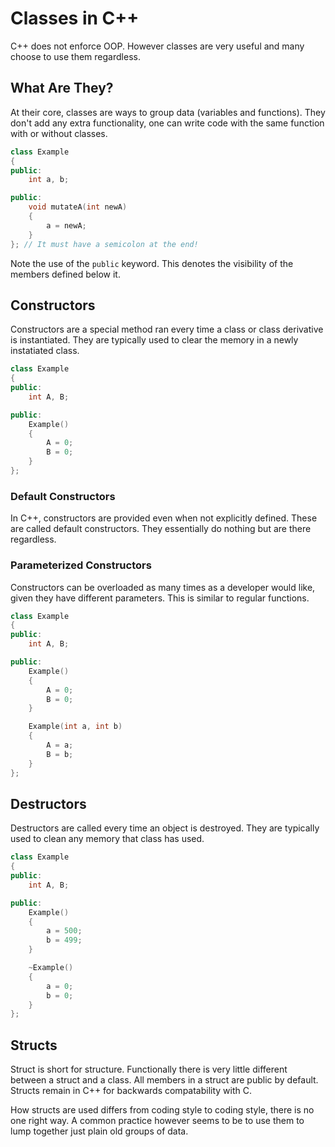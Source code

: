 # Classes in C++

C++ does not enforce OOP. However classes are very useful and many choose to use them regardless.

## What Are They?

At their core, classes are ways to group data (variables and functions). They don't add any extra functionality, one can write code with the same function with or without classes.

```cpp
class Example
{
public:
    int a, b;

public:
    void mutateA(int newA)
    {
        a = newA;
    }
}; // It must have a semicolon at the end!
```

Note the use of the `public` keyword. This denotes the visibility of the members defined below it.

## Constructors

Constructors are a special method ran every time a class or class derivative is instantiated. They are typically used to clear the memory in a newly instatiated class.

```cpp
class Example
{
public:
    int A, B;

public:
    Example()
    {
        A = 0;
        B = 0;
    }
};
```

### Default Constructors

In C++, constructors are provided even when not explicitly defined. These are called default constructors. They essentially do nothing but are there regardless.

### Parameterized Constructors

Constructors can be overloaded as many times as a developer would like, given they have different parameters. This is similar to regular functions.

```cpp
class Example
{
public:
    int A, B;

public:
    Example()
    {
        A = 0;
        B = 0;
    }

    Example(int a, int b)
    {
        A = a;
        B = b;
    }
};
```

## Destructors

Destructors are called every time an object is destroyed. They are typically used to clean any memory that class has used.

```cpp
class Example
{
public:
    int A, B;

public:
    Example()
    {
        a = 500;
        b = 499;
    }

    ~Example()
    {
        a = 0;
        b = 0;
    }
};
```

## Structs

Struct is short for structure. Functionally there is very little different between a struct and a class. All members in a struct are public by default. Structs remain in C++ for backwards compatability with C.

How structs are used differs from coding style to coding style, there is no one right way. A common practice however seems to be to use them to lump together just plain old groups of data.

